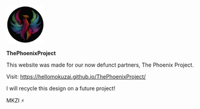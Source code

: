 <img src="https://raw.githubusercontent.com/HelloMokuzai/ThePhoenixProject/main/images/sPHX.png" alt="drawing" width="100" height="100"/>

**ThePhoenixProject**

This website was made for our now defunct partners, The Phoenix Project.

Visit: https://hellomokuzai.github.io/ThePhoenixProject/

I will recycle this design on a future project!

MKZI ⚡
